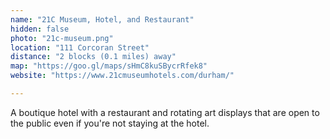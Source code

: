 ```yaml
---
name: "21C Museum, Hotel, and Restaurant"
hidden: false
photo: "21c-museum.png"
location: "111 Corcoran Street"
distance: "2 blocks (0.1 miles) away"
map: "https://goo.gl/maps/sHmC8kuSBycrRfek8"
website: "https://www.21cmuseumhotels.com/durham/"

---
```


A boutique hotel with a restaurant and rotating art displays that are open to the public even if you're not staying at the hotel.
